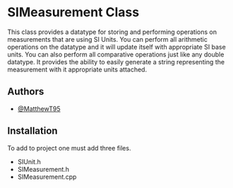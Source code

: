 # SIMeasurement Class

This class provides a datatype for storing and performing operations on measurements that are using SI Units. You can perform all arithmetic operations on the datatype and it will update itself with appropriate SI base units. You can also perform all comparative operations just like any double datatype. It provides the ability to easily generate a string representing the measurement with it appropriate units attached.  

## Authors

- [@MatthewT95](https://www.github.com/MatthewT95)

## Installation

To add to project one must add three files.

- SIUnit.h
- SIMeasurement.h
- SIMeasurement.cpp
